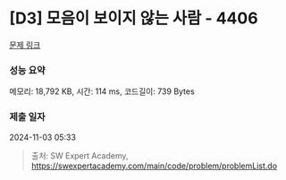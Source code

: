 # [D3] 모음이 보이지 않는 사람 - 4406 

[문제 링크](https://swexpertacademy.com/main/code/problem/problemDetail.do?contestProbId=AWNcD_66pUEDFAV8) 

### 성능 요약

메모리: 18,792 KB, 시간: 114 ms, 코드길이: 739 Bytes

### 제출 일자

2024-11-03 05:33



> 출처: SW Expert Academy, https://swexpertacademy.com/main/code/problem/problemList.do